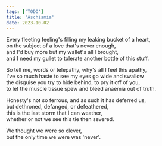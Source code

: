 ```yaml
---
tags: ['TODO']
title: 'Aschismia'
date: 2023-10-02
---
```


Every fleeting feeling's filling my leaking bucket of a heart,  
on the subject of a love that's never enough,  
and I'd buy more but my wallet's all I brought,  
and I need my gullet to tolerate another bottle of this stuff.

So tell me, words or telepathy, why's all I feel this apathy,  
I've so much haste to see my eyes go wide and swallow  
the disguise you try to hide behind, to pry it off of you,  
to let the muscle tissue spew and bleed anaemia out of truth.

Honesty's not so ferrous, and as such it has deferred us,  
but dethroned, defanged, or defeathered,  
this is the last storm that I can weather,  
whether or not we see this tie then severed.

We thought we were so clever,  
but the only time we were was 'never'.
